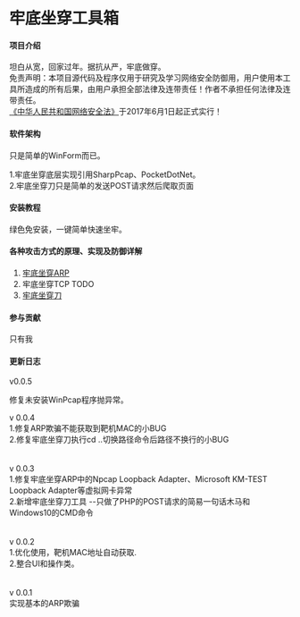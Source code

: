 ﻿# 牢底坐穿工具箱<br>

#### 项目介绍<br>
坦白从宽，回家过年。据抗从严，牢底做穿。<br>
免责声明：本项目源代码及程序仅用于研究及学习网络安全防御用，用户使用本工具所造成的所有后果，由用户承担全部法律及连带责任！作者不承担任何法律及连带责任。<br>
[《中华人民共和国网络安全法》](http://www.cac.gov.cn/2016-11/07/c_1119867116.htm)于2017年6月1日起正式实行！

#### 软件架构<br>
只是简单的WinForm而已。<br>

1.牢底坐穿底层实现引用SharpPcap、PocketDotNet。<br>
2.牢底坐穿刀只是简单的发送POST请求然后爬取页面

#### 安装教程

绿色免安装，一键简单快速坐牢。<br>

#### 各种攻击方式的原理、实现及防御详解

1. [牢底坐穿ARP](https://www.yongshen.me/?p=929)
2. 牢底坐穿TCP TODO
3. [牢底坐穿刀](https://www.yongshen.me/?p=1199)

#### 参与贡献

只有我

#### 更新日志

v0.0.5<br>

修复未安装WinPcap程序抛异常。<br>

v 0.0.4<br>
1.修复ARP欺骗不能获取到靶机MAC的小BUG<br>
2.修复牢底坐穿刀执行cd ..切换路径命令后路径不换行的小BUG<br>
<br><br>
v 0.0.3<br>
1.修复牢底坐穿ARP中的Npcap Loopback Adapter、Microsoft KM-TEST Loopback Adapter等虚拟网卡异常<br>
2.新增牢底坐穿刀工具 --只做了PHP的POST请求的简易一句话木马和Windows10的CMD命令<br>
<br><br>
v 0.0.2<br>
1.优化使用，靶机MAC地址自动获取.<br>
2.整合UI和操作类。<br>
<br><br>
v 0.0.1<br>
实现基本的ARP欺骗<br>